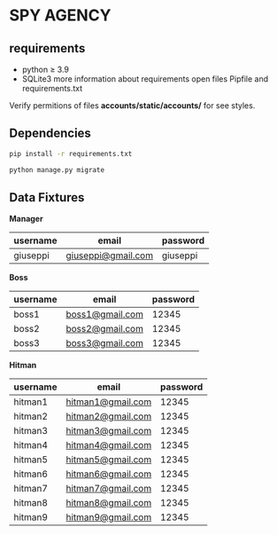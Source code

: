 # SPY AGENCY
## requirements
- python ≥ 3.9
- SQLite3
more information about requirements open files Pipfile and requirements.txt

Verify permitions of files **accounts/static/accounts/** for see styles.

## Dependencies
```sh
pip install -r requirements.txt
```
```sh
python manage.py migrate
```

## Data Fixtures
**Manager** 

username      | email               | password |
------------- | ------------------- | -------- |
giuseppi      | giuseppi@gmail.com  | giuseppi |

**Boss** 

username      |        email        | password |
------------- | ------------------- | -------- |
boss1         | boss1@gmail.com     |   12345  |
boss2         | boss2@gmail.com     |   12345  |
boss3         | boss3@gmail.com     |   12345  |

**Hitman** 

username      |       email         | password |
------------- | ------------------- | -------- |
hitman1       | hitman1@gmail.com   |   12345  |
hitman2       | hitman2@gmail.com   |   12345  |
hitman3       | hitman3@gmail.com   |   12345  |
hitman4       | hitman4@gmail.com   |   12345  |
hitman5       | hitman5@gmail.com   |   12345  |
hitman6       | hitman6@gmail.com   |   12345  |
hitman7       | hitman7@gmail.com   |   12345  |
hitman8       | hitman8@gmail.com   |   12345  |
hitman9       | hitman9@gmail.com   |   12345  |
